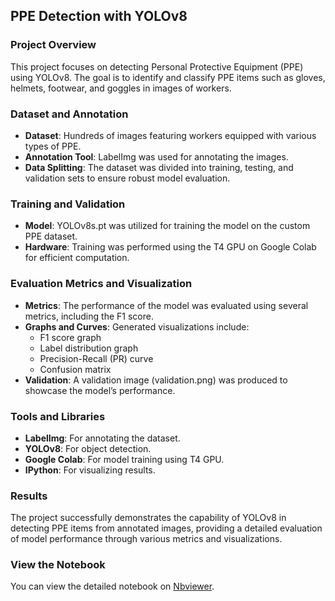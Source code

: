 ## PPE Detection with YOLOv8

### Project Overview

This project focuses on detecting Personal Protective Equipment (PPE) using YOLOv8. The goal is to identify and classify PPE items such as gloves, helmets, footwear, and goggles in images of workers.

### Dataset and Annotation

- **Dataset**: Hundreds of images featuring workers equipped with various types of PPE.
- **Annotation Tool**: LabelImg was used for annotating the images.
- **Data Splitting**: The dataset was divided into training, testing, and validation sets to ensure robust model evaluation.

### Training and Validation

- **Model**: YOLOv8s.pt was utilized for training the model on the custom PPE dataset.
- **Hardware**: Training was performed using the T4 GPU on Google Colab for efficient computation.

### Evaluation Metrics and Visualization

- **Metrics**: The performance of the model was evaluated using several metrics, including the F1 score.
- **Graphs and Curves**: Generated visualizations include:
  - F1 score graph
  - Label distribution graph
  - Precision-Recall (PR) curve
  - Confusion matrix
- **Validation**: A validation image (validation.png) was produced to showcase the model’s performance.

### Tools and Libraries

- **LabelImg**: For annotating the dataset.
- **YOLOv8**: For object detection.
- **Google Colab**: For model training using T4 GPU.
- **IPython**: For visualizing results.

### Results

The project successfully demonstrates the capability of YOLOv8 in detecting PPE items from annotated images, providing a detailed evaluation of model performance through various metrics and visualizations.

### View the Notebook
You can view the detailed notebook on [Nbviewer]([https://nbviewer.org/url-to-your-notebook](https://nbviewer.org/github/Deepparekh08/PPE-detection-with-YOLOv8/blob/main/Yolov8_object_detection.ipynb)).
